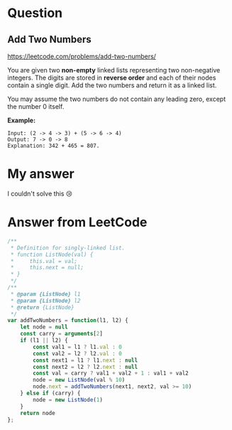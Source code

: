 # Question
## Add Two Numbers
https://leetcode.com/problems/add-two-numbers/

You are given two **non-empty** linked lists representing two non-negative integers. The digits are stored in **reverse order** and each of their nodes contain a single digit. Add the two numbers and return it as a linked list.

You may assume the two numbers do not contain any leading zero, except the number 0 itself.

**Example:**
```
Input: (2 -> 4 -> 3) + (5 -> 6 -> 4)
Output: 7 -> 0 -> 8
Explanation: 342 + 465 = 807.
```

# My answer
I couldn't solve this :cry:

# Answer from LeetCode

```javascript
/**
 * Definition for singly-linked list.
 * function ListNode(val) {
 *     this.val = val;
 *     this.next = null;
 * }
 */
/**
 * @param {ListNode} l1
 * @param {ListNode} l2
 * @return {ListNode}
 */
var addTwoNumbers = function(l1, l2) {
    let node = null
    const carry = arguments[2]
    if (l1 || l2) {
        const val1 = l1 ? l1.val : 0
        const val2 = l2 ? l2.val : 0
        const next1 = l1 ? l1.next : null
        const next2 = l2 ? l2.next : null
        const val = carry ? val1 + val2 + 1 : val1 + val2
        node = new ListNode(val % 10)
        node.next = addTwoNumbers(next1, next2, val >= 10)  
    } else if (carry) {
        node = new ListNode(1)
    }
    return node
};
```
